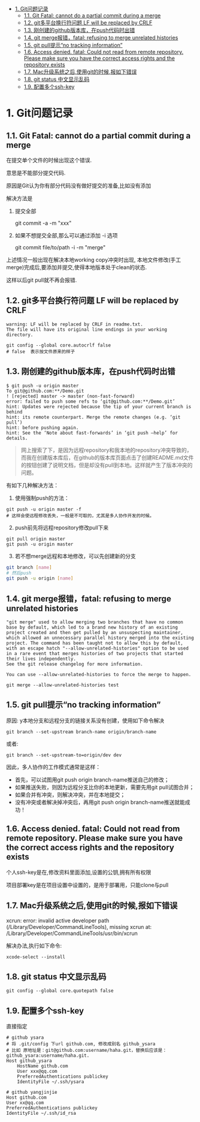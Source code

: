 <!-- TOC -->

- [1. Git问题记录](#1-git问题记录)
    - [1.1. Git Fatal: cannot do a partial commit during a merge](#11-git-fatal-cannot-do-a-partial-commit-during-a-merge)
    - [1.2. git多平台换行符问题 LF will be replaced by CRLF](#12-git多平台换行符问题-lf-will-be-replaced-by-crlf)
    - [1.3. 刚创建的github版本库，在push代码时出错](#13-刚创建的github版本库在push代码时出错)
    - [1.4. git merge报错，fatal: refusing to merge unrelated histories](#14-git-merge报错fatal-refusing-to-merge-unrelated-histories)
    - [1.5. git pull提示“no tracking information”](#15-git-pull提示no-tracking-information)
    - [1.6. Access denied. fatal: Could not read from remote repository.  Please make sure you have the correct access rights and the repository exists](#16-access-denied-fatal-could-not-read-from-remote-repository--please-make-sure-you-have-the-correct-access-rights-and-the-repository-exists)
    - [1.7. Mac升级系统之后,使用git的时候,报如下错误](#17-mac升级系统之后使用git的时候报如下错误)
    - [1.8. git status 中文显示乱码](#18-git-status-中文显示乱码)
    - [1.9. 配置多个ssh-key](#19-配置多个ssh-key)

<!-- /TOC -->

# 1. Git问题记录

## 1.1. Git Fatal: cannot do a partial commit during a merge

在提交单个文件的时候出现这个错误.

意思是不能部分提交代码.

原因是Git认为你有部分代码没有做好提交的准备,比如没有添加

解决方法是

1. 提交全部

    git commit -a -m "xxx"

2. 如果不想提交全部,那么可以通过添加 -i 选项

    git commit file/to/path -i -m "merge"

上述情况一般出现在解决本地working copy冲突时出现, 本地文件修改(手工merge)完成后,要添加并提交,使得本地版本处于clean的状态.

这样以后git pull就不再会报错.

## 1.2. git多平台换行符问题 LF will be replaced by CRLF

```shell
warning: LF will be replaced by CRLF in readme.txt.
The file will have its original line endings in your working directory.

git config --global core.autocrlf false
# false  表示按文件原来的样子
```

## 1.3. 刚创建的github版本库，在push代码时出错

```shell
$ git push -u origin master
To git@github.com:**/Demo.git
! [rejected] master -> master (non-fast-forward)
error: failed to push some refs to ‘git@github.com:**/Demo.git’
hint: Updates were rejected because the tip of your current branch is behind
hint: its remote counterpart. Merge the remote changes (e.g. ‘git pull’)
hint: before pushing again.
hint: See the ‘Note about fast-forwards’ in ‘git push –help’ for details.
```

> 网上搜索了下，是因为远程repository和我本地的repository冲突导致的，而我在创建版本库后，在github的版本库页面点击了创建README.md文件的按钮创建了说明文档，但是却没有pull到本地。这样就产生了版本冲突的问题。

有如下几种解决方法：

1. 使用强制push的方法：

```shell
git push -u origin master -f
# 这样会使远程修改丢失，一般是不可取的，尤其是多人协作开发的时候。
```

2. push前先将远程repository修改pull下来

```shell
git pull origin master
git push -u origin master
```

3. 若不想merge远程和本地修改，可以先创建新的分支

```sh
git branch [name]
# 然后push
git push -u origin [name]
```

## 1.4. git merge报错，fatal: refusing to merge unrelated histories

```shell
"git merge" used to allow merging two branches that have no common base by default, which led to a brand new history of an existing project created and then get pulled by an unsuspecting maintainer, which allowed an unnecessary parallel history merged into the existing project. The command has been taught not to allow this by default, with an escape hatch "--allow-unrelated-histories" option to be used in a rare event that merges histories of two projects that started their lives independently.
See the git release changelog for more information.

You can use --allow-unrelated-histories to force the merge to happen.

git merge --allow-unrelated-histories test
```

## 1.5. git pull提示“no tracking information”

原因: y本地分支和远程分支的链接关系没有创建，使用如下命令解决

    git branch --set-upstream branch-name origin/branch-name

或者:

    git branch --set-upstream-to=origin/dev dev

因此，多人协作的工作模式通常是这样：

* 首先，可以试图用git push origin branch-name推送自己的修改；
* 如果推送失败，则因为远程分支比你的本地更新，需要先用git pull试图合并；
* 如果合并有冲突，则解决冲突，并在本地提交；
* 没有冲突或者解决掉冲突后，再用git push origin branch-name推送就能成功！

## 1.6. Access denied. fatal: Could not read from remote repository.  Please make sure you have the correct access rights and the repository exists

个人ssh-key是在,修改资料里面添加,设置的公钥,拥有所有权限

项目部署key是在项目设置中设置的，是用于部署用，只能clone与pull

## 1.7. Mac升级系统之后,使用git的时候,报如下错误

xcrun: error: invalid active developer path (/Library/Developer/CommandLineTools), missing xcrun at: /Library/Developer/CommandLineTools/usr/bin/xcrun

解决办法,执行如下命令:

    xcode-select --install

## 1.8. git status 中文显示乱码

```shell
git config --global core.quotepath false
```

## 1.9. 配置多个ssh-key

直接指定

```shell
# github ysara
# 将 .git/config 下url github.com, 修改成别名 github_ysara
# 比如 原地址是：git@github.com:username/haha.git，替换后应该是：github_ysara:username/haha.git.
Host github_ysara
    HostName github.com
    User xxx@qq.com
    PreferredAuthentications publickey
    IdentityFile ~/.ssh/ysara

# github yangjinjie
Host github.com
User xx@qq.com
PreferredAuthentications publickey
IdentityFile ~/.ssh/id_rsa
```
